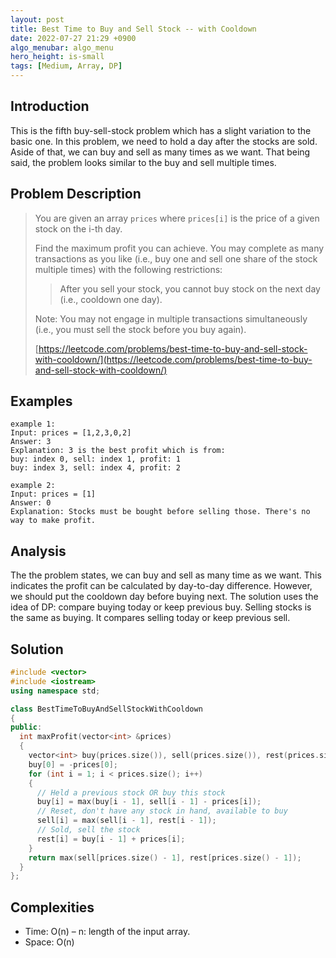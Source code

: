 ```yaml
---
layout: post
title: Best Time to Buy and Sell Stock -- with Cooldown
date: 2022-07-27 21:29 +0900
algo_menubar: algo_menu
hero_height: is-small
tags: [Medium, Array, DP]
---
```

## Introduction
This is the fifth buy-sell-stock problem which has a slight variation to the basic one.
In this problem, we need to hold a day after the stocks are sold.
Aside of that, we can buy and sell as many times as we want.
That being said, the problem looks similar to the buy and sell multiple times.

## Problem Description
> You are given an array `prices` where `prices[i]` is the price of a given stock on the i-th day.
>
> Find the maximum profit you can achieve.
> You may complete as many transactions as you like
> (i.e., buy one and sell one share of the stock multiple times) with the following restrictions:
>
> > After you sell your stock, you cannot buy stock on the next day (i.e., cooldown one day).
> 
> Note: You may not engage in multiple transactions simultaneously
> (i.e., you must sell the stock before you buy again).
> 
> [https://leetcode.com/problems/best-time-to-buy-and-sell-stock-with-cooldown/](https://leetcode.com/problems/best-time-to-buy-and-sell-stock-with-cooldown/)

## Examples
```
example 1:
Input: prices = [1,2,3,0,2]
Answer: 3
Explanation: 3 is the best profit which is from:
buy: index 0, sell: index 1, profit: 1
buy: index 3, sell: index 4, profit: 2
```
```
example 2:
Input: prices = [1]
Answer: 0
Explanation: Stocks must be bought before selling those. There's no way to make profit.
```

## Analysis
The the problem states, we can buy and sell as many time as we want.
This indicates the profit can be calculated by day-to-day difference.
However, we should put the cooldown day before buying next.
The solution uses the idea of DP: compare buying today or keep previous buy.
Selling stocks is the same as buying. It compares selling today or keep previous sell.

## Solution
```cpp
#include <vector>
#include <iostream>
using namespace std;

class BestTimeToBuyAndSellStockWithCooldown
{
public:
  int maxProfit(vector<int> &prices)
  {
    vector<int> buy(prices.size()), sell(prices.size()), rest(prices.size());
    buy[0] = -prices[0];
    for (int i = 1; i < prices.size(); i++)
    {
      // Held a previous stock OR buy this stock
      buy[i] = max(buy[i - 1], sell[i - 1] - prices[i]);
      // Reset, don't have any stock in hand, available to buy
      sell[i] = max(sell[i - 1], rest[i - 1]);
      // Sold, sell the stock
      rest[i] = buy[i - 1] + prices[i];
    }
    return max(sell[prices.size() - 1], rest[prices.size() - 1]);
  }
};
```

## Complexities
- Time: O(n) – n: length of the input array.
- Space: O(n)
